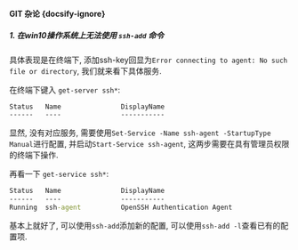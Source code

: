 #### GIT 杂论 {docsify-ignore}

##### 1. 在win10操作系统上无法使用 `ssh-add` 命令
具体表现是在终端下, 添加ssh-key回显为`Error connecting to agent: No such file or directory`, 我们就来看下具体服务.

在终端下键入 `get-server ssh*`:
```cmd
Status   Name               DisplayName
------   ----               -----------
```
显然, 没有对应服务, 需要使用`Set-Service -Name ssh-agent -StartupType Manual`进行配置, 并启动`Start-Service ssh-agent`, 这两步需要在具有管理员权限的终端下操作.

再看一下 `get-service ssh*`:
```cmd
Status   Name               DisplayName
------   ----               -----------
Running  ssh-agent          OpenSSH Authentication Agent
```
基本上就好了, 可以使用`ssh-add`添加新的配置, 可以使用`ssh-add -l`查看已有的配置项.